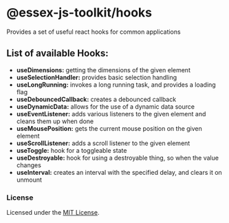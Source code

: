 # @essex-js-toolkit/hooks

Provides a set of useful react hooks for common applications

## List of available Hooks:

- **useDimensions:** getting the dimensions of the given element
- **useSelectionHandler:** provides basic selection handling
- **useLongRunning:** invokes a long running task, and provides a loading flag
- **useDebouncedCallback:** creates a debounced callback
- **useDynamicData:** allows for the use of a dynamic data source
- **useEventListener:** adds various listeners to the given element and cleans them up when done
- **useMousePosition:** gets the current mouse position on the given element
- **useScrollListener:** adds a scroll listener to the given element
- **useToggle:** hook for a toggleable state
- **useDestroyable:** hook for using a destroyable thing, so when the value changes
- **useInterval:** creates an interval with the specified delay, and clears it on unmount

### License

Licensed under the [MIT License](../../LICENSE).
